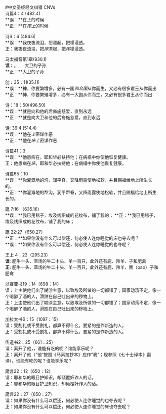 #中文圣经经文纠错
CNVs  
诗篇4：4 (482.4)  
**误：**在*上*的时候   
**正：**在*床上*的时候


诗6：6 (484.6)  
**误：**我夜夜流泪，把漂起，把榻浸透。    
正：我夜夜流泪，把*床*漂起，把*床*榻浸透。

马太福音第1章(930.1)  
**误：**。　　大卫的子孙  
**正：**大卫的子孙

创：35：11(35.11)   
**误：**神，你要繁增多，必有一国*和众国*从你而生，又必有很多君王从你而出    
**正：**神，你要繁殖增多，必有一大国从你而生，又必有很多君王从你而出

诗：18：50(496.50)  
**误：**就是向和他的后裔施慈爱，直到永远   
**正：**就是向大卫和他的后裔施慈爱，直到永远


诗: 36:4 (514.4)   
**误：**他在*上*密谋作恶    
**正：**他在*床上*密谋作恶   

诗篇41：3  
**误：**他患病在，耶和华必扶持他；在病榻中你使他恢复健康。  
正：他患病在*床*，耶和华必扶持他；在病榻中你使他恢复健康。

诗篇65：10  
**误：**你灌溉地的沟，润平脊，又降雨露使地松软，并且赐福给地上所生长的。  
**正：**你灌溉地的犁沟，润平犁脊，又降雨露使地松软，并且赐福给地上所生长的。

箴 7:16 （635.16）   
**误：**我已用毯子，埃及线织成的花纹布，铺了我的；
**正：**我已用毯子，埃及线织成的花纹布，铺了我的床；  

箴 22:27（650.27）  
**正：**如果你没有什么可以偿还，何必使人连你睡觉的床也夺去呢？  
**误：**如果你没有什么可以偿还，何必使人连你睡觉的也夺呢？

王上 4：23（295.23）  
**误:** 肥牛十头、草场的牛二十头、羊一百只，此外还有鹿、羚羊、子和肥禽  
**正:** 肥牛十头、草场的牛二十头、羊一百只，此外还有鹿、羚羊、麃（pao）子和肥禽  

以赛亚书19：14（698：14）  
误：上主使他们出了糊涂主意，以致埃及所做的一切都错了；国家动汤不定，像一个喝醉了酒的人，滑跌在自己吐出来的秽物上。  
正：上主使他们出了糊涂主意，以致埃及所做的一切都错了；国家动荡不定，像一个喝醉了酒的人，滑跌在自己吐出来的秽物上。  

加拉太书6：15（1097：15）  
误：受割礼或不受割礼，都算不得什幺，要紧的是作新造的人。  
正：受割礼或不受割礼，都算不得什么，要紧的是作新造的人。  

传道书2：25（661：25）  
误：离开了他，，谁能有吃的呢？谁能享乐呢？  
正：离开了他（“他”按照《马索拉抄本》应作“我”；现参照《七十士译本》翻译），谁能有吃的呢？谁能享乐呢？   

箴言22：12（650：12）  
误：耶和华的眼目护知识，却倾覆奸诈人的话。  
正：耶和华的眼目护卫知识，却倾覆奸诈人的话。  

箴言22：27（650：27）  
误：如果你没有什么可以偿还，何必使人连你睡觉的也夺去呢？  
正：如果你没有什么可以偿还，何必使人连你睡觉的床也夺去呢？  
